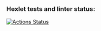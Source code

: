 ### Hexlet tests and linter status:
[![Actions Status](https://github.com/safrio/rails-project-lvl1/workflows/hexlet-check/badge.svg)](https://github.com/safrio/rails-project-lvl1/actions)